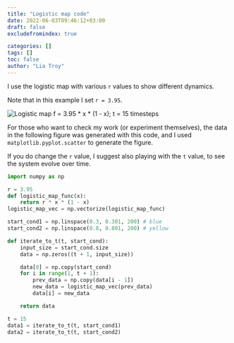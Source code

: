 ```yaml
---
title: "Logistic map code"
date: 2022-06-03T09:46:12+03:00
draft: false
excludefromindex: true

categories: []
tags: []
toc: false
author: "Lia Troy"
---
```


I use the logistic map with various `r` values to show different dynamics.

Note that in this example I set `r = 3.95`.

![Logistic map f = 3.95 * x * (1 - x); t = 15 timesteps](/dynamics/logistic_map_mixing395.png)

For those who want to check my work (or experiment themselves),
the data in the following figure was generated with this code,
and I used `matplotlib.pyplot.scatter` to generate the figure.

If you do change the `r` value, I suggest also playing with the `t` value, to see the system evolve over time.

```python
import numpy as np

r = 3.95
def logistic_map_func(x):
    return r * x * (1 - x)
logistic_map_vec = np.vectorize(logistic_map_func)

start_cond1 = np.linspace(0.3, 0.301, 200) # blue
start_cond2 = np.linspace(0.8, 0.801, 200) # yellow

def iterate_to_t(t, start_cond):
    input_size = start_cond.size
    data = np.zeros((t + 1, input_size))

    data[0] = np.copy(start_cond)
    for i in range(1, t + 1):
        prev_data = np.copy(data[i - 1])
        new_data = logistic_map_vec(prev_data)
        data[i] = new_data

    return data

t = 15
data1 = iterate_to_t(t, start_cond1)
data2 = iterate_to_t(t, start_cond2)
```

